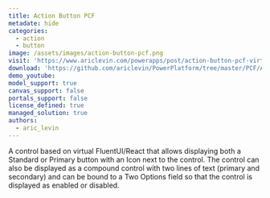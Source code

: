 ```yaml
---
title: Action Button PCF
metadate: hide
categories:
  - action
  - button
image: /assets/images/action-button-pcf.png
visit: 'https://www.ariclevin.com/powerapps/post/action-button-pcf-virtual-control/'
download: 'https://github.com/ariclevin/PowerPlatform/tree/master/PCF/ActionButton'
demo_youtube: 
model_support: true
canvas_support: false
portals_support: false
license_defined: true
managed_solution: true
authors:
  - aric_levin
---
```

A control based on virtual FluentUI/React that allows displaying both a Standard or Primary button with an Icon next to the control. The control can also be displayed as a compound control with two lines of text (primary and secondary) and can be bound to a Two Options field so that the control is displayed as enabled or disabled.
